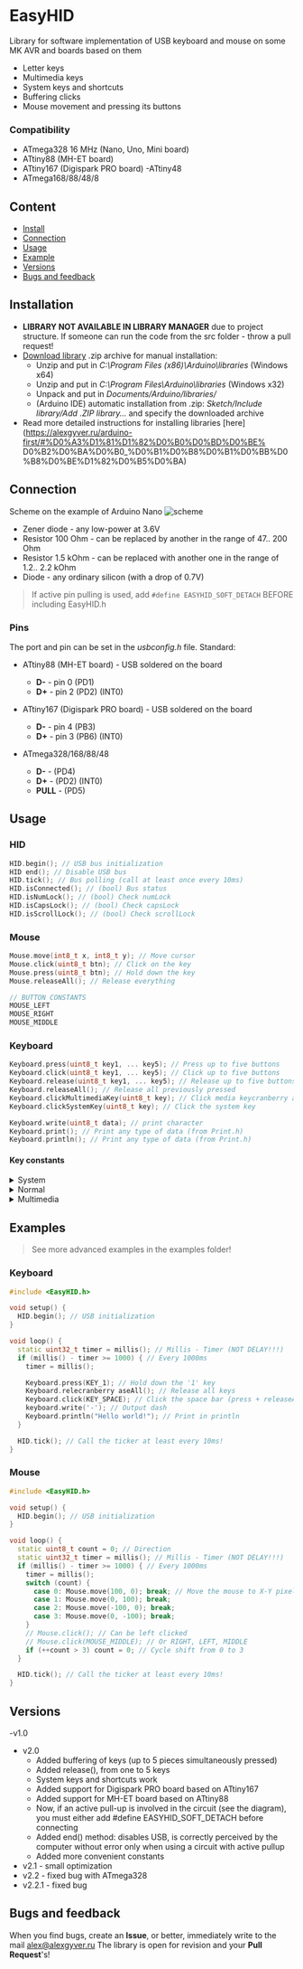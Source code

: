 # EasyHID
Library for software implementation of USB keyboard and mouse on some MK AVR and boards based on them
- Letter keys
- Multimedia keys
- System keys and shortcuts
- Buffering clicks
- Mouse movement and pressing its buttons

### Compatibility
- ATmega328 16 MHz (Nano, Uno, Mini board)
- ATtiny88 (MH-ET board)
- ATtiny167 (Digispark PRO board)
-ATtiny48
- ATmega168/88/48/8

## Content
- [Install](#install)
- [Connection](#wiring)
- [Usage](#usage)
- [Example](#example)
- [Versions](#versions)
- [Bugs and feedback](#feedback)

<a id="install"></a>
## Installation
- **LIBRARY NOT AVAILABLE IN LIBRARY MANAGER** due to project structure. If someone can run the code from the src folder - throw a pull request!
- [Download library](https://github.com/GyverLibs/EasyHID/archive/refs/heads/main.zip) .zip archive for manual installation:
    - Unzip and put in *C:\Program Files (x86)\Arduino\libraries* (Windows x64)
    - Unzip and put in *C:\Program Files\Arduino\libraries* (Windows x32)
    - Unpack and put in *Documents/Arduino/libraries/*
    - (Arduino IDE) automatic installation from .zip: *Sketch/Include library/Add .ZIP library…* and specify the downloaded archive
- Read more detailed instructions for installing libraries [here] (https://alexgyver.ru/arduino-first/#%D0%A3%D1%81%D1%82%D0%B0%D0%BD%D0%BE% D0%B2%D0%BA%D0%B0_%D0%B1%D0%B8%D0%B1%D0%BB%D0%B8%D0%BE%D1%82%D0%B5%D0%BA)

<a id="wiring"></a>
## Connection
Scheme on the example of Arduino Nano
![scheme](/docs/schemes.png)
- Zener diode - any low-power at 3.6V
- Resistor 100 Ohm - can be replaced by another in the range of 47.. 200 Ohm
- Resistor 1.5 kOhm - can be replaced with another one in the range of 1.2.. 2.2 kOhm
- Diode - any ordinary silicon (with a drop of 0.7V)

> If active pin pulling is used, add `#define EASYHID_SOFT_DETACH` BEFORE including EasyHID.h

### Pins
The port and pin can be set in the *usbconfig.h* file. Standard:
- ATtiny88 (MH-ET board) - USB soldered on the board
    - **D-** - pin 0 (PD1)
    - **D+** - pin 2 (PD2) (INT0)

- ATtiny167 (Digispark PRO board) - USB soldered on the board
    - **D-** - pin 4 (PB3)
    - **D+** - pin 3 (PB6) (INT0)
    
- ATmega328/168/88/48
    - **D-** - (PD4)
    - **D+** - (PD2) (INT0)
    - **PULL** - (PD5)

<a id="usage"></a>
## Usage
### HID
```cpp
HID.begin(); // USB bus initialization
HID end(); // Disable USB bus
HID.tick(); // Bus polling (call at least once every 10ms)
HID.isConnected(); // (bool) Bus status
HID.isNumLock(); // (bool) Check numLock
HID.isCapsLock(); // (bool) Check capsLock
HID.isScrollLock(); // (bool) Check scrollLock
```

### Mouse
```cpp
Mouse.move(int8_t x, int8_t y); // Move cursor
Mouse.click(uint8_t btn); // Click on the key
Mouse.press(uint8_t btn); // Hold down the key
Mouse.releaseAll(); // Release everything

// BUTTON CONSTANTS
MOUSE_LEFT
MOUSE_RIGHT
MOUSE_MIDDLE
```

### Keyboard
```cpp
Keyboard.press(uint8_t key1, ... key5); // Press up to five buttons
Keyboard.click(uint8_t key1, ... key5); // Click up to five buttons
Keyboard.release(uint8_t key1, ... key5); // Release up to five buttons
Keyboard.releaseAll(); // Release all previously pressed
Keyboard.clickMultimediaKey(uint8_t key); // Click media keycranberry avishu
Keyboard.clickSystemKey(uint8_t key); // Click the system key

Keyboard.write(uint8_t data); // print character
Keyboard.print(); // Print any type of data (from Print.h)
Keyboard.println(); // Print any type of data (from Print.h)
```

#### Key constants
<details>
<summary>System</summary>

```cpp
KEY_LEFT_CONTROL
KEY_LEFT_SHIFT
KEY_LEFT_ALT
KEY_LEFT_WIN
KEY_RIGHT_CONTROL
KEY_RIGHT_SHIFT
KEY_RIGHT_ALT
KEY_RIGHT_WIN

KEY_POWER
KEY_SLEEP
KEY_WAKE
```
</details>

<details>
<summary>Normal</summary>

```cpp
KEY_1
KEY_2
KEY_3
KEY_4
KEY_5
KEY_6
KEY_7
KEY_8
KEY_9
KEY_0
KEY_A
KEY_B
KEY_C
KEY_D
KEY_E
KEY_F
KEY_G
KEY_H
KEY_I
KEY_J
KEY_K
KEY_L
KEY_M
KEY_N
KEY_O
KEY_P
KEY_Q
KEY_R
KEY_S
KEY_T
KEY_U
KEY_V
KEY_W
KEY_X
KEY_Y
KEY_Z
KEY_COMMA
KEY_PERIOD
KEY_MINUS
KEY_EQUAL
KEY_BACKSLASH
KEY_SQBRAK_LEFT
KEY_SQBRAK_RIGHT
KEY_SLASH
KEY_F1
KEY_F2
KEY_F3
KEY_F4
KEY_F5
KEY_F6
KEY_F7
KEY_F8
KEY_F9
KEY_F10
KEY_F11
KEY_F12
KEY_APP
KEY_ENTER
KEY_BACKSPACE
KEY_ESC
KEY_TAB
KEY_SPACE
KEY_INSERT
KEY_HOME
KEY_PAGE_UP
KEY_DELETE
KEY_END
KEY_PAGE_DOWN
KEY_PRINTSCREEN
KEY_ARROW_RIGHT
KEY_ARROW_LEFT
KEY_ARROW_DOWN
KEY_ARROW_UP
```
</details>

<details>
<summary>Multimedia</summary>

```cpp
KEY_VOL_UP
KEY_VOL_DOWN
KEY_NEXT_TRACK
KEY_PREV_TRACK
KEY_STOP
KEY_PLAYPAUSE
KEY_MUTE
KEY_BASSBOOST
KEY_LOUDNESS
KEY_KB_EXECUTE
KEY_KB_HELP
KEY_KB_MENU
KEY_KB_SELECT
KEY_KB_STOP
KEY_KB_AGAIN
KEY_KB_UNDO
KEY_KB_CUT
KEY_KB_COPY
KEY_KB_PASTE
KEY_KB_FIND
```
</details>


<a id="example"></a>
## Examples
> See more advanced examples in the examples folder!

### Keyboard
```cpp
#include <EasyHID.h>

void setup() {
  HID.begin(); // USB initialization
}

void loop() {
  static uint32_t timer = millis(); // Millis - Timer (NOT DELAY!!!)
  if (millis() - timer >= 1000) { // Every 1000ms
    timer = millis();

    Keyboard.press(KEY_1); // Hold down the '1' key
    Keyboard.relecranberry aseAll(); // Release all keys
    Keyboard.click(KEY_SPACE); // Click the space bar (press + releaseAll)
    keyboard.write('-'); // Output dash
    Keyboard.println("Hello world!"); // Print in println
  }

  HID.tick(); // Call the ticker at least every 10ms!
}
```

### Mouse
```cpp
#include <EasyHID.h>

void setup() {
  HID.begin(); // USB initialization
}

void loop() {
  static uint8_t count = 0; // Direction
  static uint32_t timer = millis(); // Millis - Timer (NOT DELAY!!!)
  if (millis() - timer >= 1000) { // Every 1000ms
    timer = millis();
    switch (count) {
      case 0: Mouse.move(100, 0); break; // Move the mouse to X-Y pixels.
      case 1: Mouse.move(0, 100); break;
      case 2: Mouse.move(-100, 0); break;
      case 3: Mouse.move(0, -100); break;
    }
    // Mouse.click(); // Can be left clicked
    // Mouse.click(MOUSE_MIDDLE); // Or RIGHT, LEFT, MIDDLE
    if (++count > 3) count = 0; // Cycle shift from 0 to 3
  }

  HID.tick(); // Call the ticker at least every 10ms!
}
```

<a id="versions"></a>
## Versions
-v1.0
- v2.0
    - Added buffering of keys (up to 5 pieces simultaneously pressed)
    - Added release(), from one to 5 keys
    - System keys and shortcuts work
    - Added support for Digispark PRO board based on ATtiny167
    - Added support for MH-ET board based on ATtiny88
    - Now, if an active pull-up is involved in the circuit (see the diagram), you must either add #define EASYHID_SOFT_DETACH before connecting
    - Added end() method: disables USB, is correctly perceived by the computer without error only when using a circuit with active pullup
    - Added more convenient constants
- v2.1 - small optimization
- v2.2 - fixed bug with ATmega328
- v2.2.1 - fixed bug

<a id="feedback"></a>
## Bugs and feedback
When you find bugs, create an **Issue**, or better, immediately write to the mail [alex@alexgyver.ru](mailto:alex@alexgyver.ru)
The library is open for revision and your **Pull Request**'s!